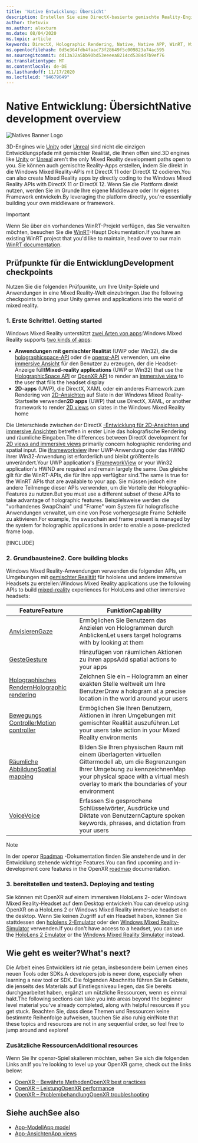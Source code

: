 ```yaml
---
title: 'Native Entwicklung: Übersicht'
description: Erstellen Sie eine DirectX-basierte gemischte Reality-Engine, indem Sie die Windows Mixed Reality-APIs direkt verwenden.
author: thetuvix
ms.author: alexturn
ms.date: 08/04/2020
ms.topic: article
keywords: DirectX, Holographic Rendering, Native, Native APP, WinRT, WinRT-APP, Plattform-APIs, benutzerdefiniertes Modul, Middleware, Mixed Reality-Headset, Windows Mixed Reality-Headset, Virtual Reality-Headset
ms.openlocfilehash: 0d5e364fdb4faac73f28649f5c009823a74ac595
ms.sourcegitcommit: dd13a32a5bb90bd53eeeea8214cd5384d7b9ef76
ms.translationtype: MT
ms.contentlocale: de-DE
ms.lasthandoff: 11/17/2020
ms.locfileid: "94679649"
---
```

# <a name="native-development-overview"></a><span data-ttu-id="4bdfc-104">Native Entwicklung: Übersicht</span><span class="sxs-lookup"><span data-stu-id="4bdfc-104">Native development overview</span></span>

![Natives Banner Logo](../images/native_logo_banner.png)

<span data-ttu-id="4bdfc-106">3D-Engines wie [Unity](../unity/unity-development-overview.md) oder [Unreal](../unreal/unreal-development-overview.md) sind nicht die einzigen Entwicklungspfade mit gemischter Realität, die Ihnen offen sind.</span><span class="sxs-lookup"><span data-stu-id="4bdfc-106">3D engines like [Unity](../unity/unity-development-overview.md) or [Unreal](../unreal/unreal-development-overview.md) aren't the only Mixed Reality development paths open to you.</span></span> <span data-ttu-id="4bdfc-107">Sie können auch gemischte Reality-Apps erstellen, indem Sie direkt in die Windows Mixed Reality-APIs mit DirectX 11 oder DirectX 12 codieren.</span><span class="sxs-lookup"><span data-stu-id="4bdfc-107">You can also create Mixed Reality apps by directly coding to the Windows Mixed Reality APIs with DirectX 11 or DirectX 12.</span></span> <span data-ttu-id="4bdfc-108">Wenn Sie die Plattform direkt nutzen, werden Sie im Grunde Ihre eigene Middleware oder Ihr eigenes Framework entwickeln.</span><span class="sxs-lookup"><span data-stu-id="4bdfc-108">By leveraging the platform directly, you're essentially building your own middleware or framework.</span></span> 

> [!IMPORTANT]
> <span data-ttu-id="4bdfc-109">Wenn Sie über ein vorhandenes WinRT-Projekt verfügen, das Sie verwalten möchten, besuchen Sie die [WinRT](creating-a-holographic-directx-project.md)-Haupt Dokumentation.</span><span class="sxs-lookup"><span data-stu-id="4bdfc-109">If you have an existing WinRT project that you'd like to maintain, head over to our main [WinRT documentation](creating-a-holographic-directx-project.md).</span></span> 

## <a name="development-checkpoints"></a><span data-ttu-id="4bdfc-110">Prüfpunkte für die Entwicklung</span><span class="sxs-lookup"><span data-stu-id="4bdfc-110">Development checkpoints</span></span>

<span data-ttu-id="4bdfc-111">Nutzen Sie die folgenden Prüfpunkte, um Ihre Unity-Spiele und Anwendungen in eine Mixed Reality-Welt einzubringen.</span><span class="sxs-lookup"><span data-stu-id="4bdfc-111">Use the following checkpoints to bring your Unity games and applications into the world of mixed reality.</span></span>

### <a name="1-getting-started"></a><span data-ttu-id="4bdfc-112">1. Erste Schritte</span><span class="sxs-lookup"><span data-stu-id="4bdfc-112">1. Getting started</span></span>

<span data-ttu-id="4bdfc-113">Windows Mixed Reality unterstützt [zwei Arten von apps](../../design/app-views.md):</span><span class="sxs-lookup"><span data-stu-id="4bdfc-113">Windows Mixed Reality supports [two kinds of apps](../../design/app-views.md):</span></span>
* <span data-ttu-id="4bdfc-114">**Anwendungen mit gemischter Realität** (UWP oder Win32), die die [holographicspace-API](getting-a-holographicspace.md) oder die [openxr-API](openxr.md) verwenden, um eine [immersive Ansicht](../../design/app-views.md) für den Benutzer zu erzeugen, der die Headset-Anzeige füllt</span><span class="sxs-lookup"><span data-stu-id="4bdfc-114">**Mixed-reality applications** (UWP or Win32) that use the [HolographicSpace API](getting-a-holographicspace.md) or [OpenXR API](openxr.md) to render an [immersive view](../../design/app-views.md) to the user that fills the headset display</span></span>
* <span data-ttu-id="4bdfc-115">**2D-apps** (UWP), die DirectX, XAML oder ein anderes Framework zum Rendering von [2D-Ansichten](../../design/app-views.md#2d-views) auf Slate in der Windows Mixed Reality-Startseite verwenden</span><span class="sxs-lookup"><span data-stu-id="4bdfc-115">**2D apps** (UWP) that use DirectX, XAML, or another framework to render [2D views](../../design/app-views.md#2d-views) on slates in the Windows Mixed Reality home</span></span>

<span data-ttu-id="4bdfc-116">Die Unterschiede zwischen der DirectX [-Entwicklung für 2D-Ansichten und immersive Ansichten](../../design/app-views.md) betreffen in erster Linie das holografische Rendering und räumliche Eingaben.</span><span class="sxs-lookup"><span data-stu-id="4bdfc-116">The differences between DirectX development for [2D views and immersive views](../../design/app-views.md) primarily concern holographic rendering and spatial input.</span></span> <span data-ttu-id="4bdfc-117">Die [iframeworkview](https://msdn.microsoft.com/library/windows/apps/windows.applicationmodel.core.iframeworkview.aspx) ihrer UWP-Anwendung oder das HWND ihrer Win32-Anwendung ist erforderlich und bleibt größtenteils unverändert.</span><span class="sxs-lookup"><span data-stu-id="4bdfc-117">Your UWP application's [IFrameworkView](https://msdn.microsoft.com/library/windows/apps/windows.applicationmodel.core.iframeworkview.aspx) or your Win32 application's HWND are required and remain largely the same.</span></span> <span data-ttu-id="4bdfc-118">Das gleiche gilt für die WinRT-APIs, die für Ihre app verfügbar sind.</span><span class="sxs-lookup"><span data-stu-id="4bdfc-118">The same is true for the WinRT APIs that are available to your app.</span></span> <span data-ttu-id="4bdfc-119">Sie müssen jedoch eine andere Teilmenge dieser APIs verwenden, um die Vorteile der Holographic-Features zu nutzen.</span><span class="sxs-lookup"><span data-stu-id="4bdfc-119">But you must use a different subset of these APIs to take advantage of holographic features.</span></span> <span data-ttu-id="4bdfc-120">Beispielsweise werden die "vorhandenes SwapChain" und "Frame" vom System für holografische Anwendungen verwaltet, um eine von Pose vorhergesagte Frame Schleife zu aktivieren.</span><span class="sxs-lookup"><span data-stu-id="4bdfc-120">For example, the swapchain and frame present is managed by the system for holographic applications in order to enable a pose-predicted frame loop.</span></span>

[!INCLUDE[](../includes/native-getting-started.md)]

### <a name="2-core-building-blocks"></a><span data-ttu-id="4bdfc-121">2. Grundbausteine</span><span class="sxs-lookup"><span data-stu-id="4bdfc-121">2. Core building blocks</span></span>

<span data-ttu-id="4bdfc-122">Windows Mixed Reality-Anwendungen verwenden die folgenden APIs, um Umgebungen mit [gemischter Realität](../../discover/mixed-reality.md) für hololens und andere immersive Headsets zu erstellen:</span><span class="sxs-lookup"><span data-stu-id="4bdfc-122">Windows Mixed Reality applications use the following APIs to build [mixed-reality](../../discover/mixed-reality.md) experiences for HoloLens and other immersive headsets:</span></span>

|  <span data-ttu-id="4bdfc-123">Feature</span><span class="sxs-lookup"><span data-stu-id="4bdfc-123">Feature</span></span>  |  <span data-ttu-id="4bdfc-124">Funktion</span><span class="sxs-lookup"><span data-stu-id="4bdfc-124">Capability</span></span>  |
| --- | --- |
| [<span data-ttu-id="4bdfc-125">Anvisieren</span><span class="sxs-lookup"><span data-stu-id="4bdfc-125">Gaze</span></span>](../../design/gaze-and-commit.md) | <span data-ttu-id="4bdfc-126">Ermöglichen Sie Benutzern das Anzielen von Hologrammen durch Anblicken</span><span class="sxs-lookup"><span data-stu-id="4bdfc-126">Let users target holograms with by looking at them</span></span> |
| [<span data-ttu-id="4bdfc-127">Geste</span><span class="sxs-lookup"><span data-stu-id="4bdfc-127">Gesture</span></span>](../../design/gaze-and-commit.md#composite-gestures) | <span data-ttu-id="4bdfc-128">Hinzufügen von räumlichen Aktionen zu ihren apps</span><span class="sxs-lookup"><span data-stu-id="4bdfc-128">Add spatial actions to your apps</span></span> |
| [<span data-ttu-id="4bdfc-129">Holographisches Rendern</span><span class="sxs-lookup"><span data-stu-id="4bdfc-129">Holographic rendering</span></span>](../platform-capabilities-and-apis/rendering.md) | <span data-ttu-id="4bdfc-130">Zeichnen Sie ein – Hologramm an einer exakten Stelle weltweit um Ihre Benutzer</span><span class="sxs-lookup"><span data-stu-id="4bdfc-130">Draw a hologram at a precise location in the world around your users</span></span> |
| [<span data-ttu-id="4bdfc-131">Bewegungs Controller</span><span class="sxs-lookup"><span data-stu-id="4bdfc-131">Motion controller</span></span>](../../design/motion-controllers.md) | <span data-ttu-id="4bdfc-132">Ermöglichen Sie Ihren Benutzern, Aktionen in ihren Umgebungen mit gemischter Realität auszuführen.</span><span class="sxs-lookup"><span data-stu-id="4bdfc-132">Let your users take action in your Mixed Reality environments</span></span> |
| [<span data-ttu-id="4bdfc-133">Räumliche Abbildung</span><span class="sxs-lookup"><span data-stu-id="4bdfc-133">Spatial mapping</span></span>](../../design/spatial-mapping.md) | <span data-ttu-id="4bdfc-134">Bilden Sie Ihren physischen Raum mit einem überlagerten virtuellen Gittermodell ab, um die Begrenzungen Ihrer Umgebung zu kennzeichnen</span><span class="sxs-lookup"><span data-stu-id="4bdfc-134">Map your physical space with a virtual mesh overlay to mark the boundaries of your environment</span></span> |
| [<span data-ttu-id="4bdfc-135">Voice</span><span class="sxs-lookup"><span data-stu-id="4bdfc-135">Voice</span></span>](../../design/voice-input.md) | <span data-ttu-id="4bdfc-136">Erfassen Sie gesprochene Schlüsselwörter, Ausdrücke und Diktate von Benutzern</span><span class="sxs-lookup"><span data-stu-id="4bdfc-136">Capture spoken keywords, phrases, and dictation from your users</span></span> |
 
> [!NOTE]
> <span data-ttu-id="4bdfc-137">In der openxr [Roadmap](openxr.md#roadmap) -Dokumentation finden Sie anstehende und in der Entwicklung stehende wichtige Features.</span><span class="sxs-lookup"><span data-stu-id="4bdfc-137">You can find upcoming and in-development core features in the OpenXR [roadmap](openxr.md#roadmap) documentation.</span></span>

### <a name="3-deploying-and-testing"></a><span data-ttu-id="4bdfc-138">3. bereitstellen und testen</span><span class="sxs-lookup"><span data-stu-id="4bdfc-138">3. Deploying and testing</span></span>

<span data-ttu-id="4bdfc-139">Sie können mit OpenXR auf einem immersiven HoloLens 2- oder Windows Mixed Reality-Headset auf dem Desktop entwickeln.</span><span class="sxs-lookup"><span data-stu-id="4bdfc-139">You can develop using OpenXR on a HoloLens 2 or Windows Mixed Reality immersive headset on the desktop.</span></span>  <span data-ttu-id="4bdfc-140">Wenn Sie keinen Zugriff auf ein Headset haben, können Sie stattdessen den [hololens 2-Emulator](../platform-capabilities-and-apis/using-the-hololens-emulator.md) oder den [Windows Mixed Reality-Simulator](../platform-capabilities-and-apis/using-the-windows-mixed-reality-simulator.md) verwenden.</span><span class="sxs-lookup"><span data-stu-id="4bdfc-140">If you don't have access to a headset, you can use the [HoloLens 2 Emulator](../platform-capabilities-and-apis/using-the-hololens-emulator.md) or the [Windows Mixed Reality Simulator](../platform-capabilities-and-apis/using-the-windows-mixed-reality-simulator.md) instead.</span></span>

## <a name="whats-next"></a><span data-ttu-id="4bdfc-141">Wie geht es weiter?</span><span class="sxs-lookup"><span data-stu-id="4bdfc-141">What's next?</span></span>

<span data-ttu-id="4bdfc-142">Die Arbeit eines Entwicklers ist nie getan, insbesondere beim Lernen eines neuen Tools oder SDKs.</span><span class="sxs-lookup"><span data-stu-id="4bdfc-142">A developers job is never done, especially when learning a new tool or SDK.</span></span> <span data-ttu-id="4bdfc-143">Die folgenden Abschnitte führen Sie in Gebiete, die jenseits des Materials auf Einstiegsniveau liegen, das Sie bereits durchgearbeitet haben, ergänzt um nützliche Ressourcen, wenn es einmal hakt.</span><span class="sxs-lookup"><span data-stu-id="4bdfc-143">The following sections can take you into areas beyond the beginner level material you've already completed, along with helpful resources if you get stuck.</span></span> <span data-ttu-id="4bdfc-144">Beachten Sie, dass diese Themen und Ressourcen keine bestimmte Reihenfolge aufweisen, tauchen Sie also ruhig ein!</span><span class="sxs-lookup"><span data-stu-id="4bdfc-144">Note that these topics and resources are not in any sequential order, so feel free to jump around and explore!</span></span>

### <a name="additional-resources"></a><span data-ttu-id="4bdfc-145">Zusätzliche Ressourcen</span><span class="sxs-lookup"><span data-stu-id="4bdfc-145">Additional resources</span></span>

<span data-ttu-id="4bdfc-146">Wenn Sie Ihr openxr-Spiel skalieren möchten, sehen Sie sich die folgenden Links an:</span><span class="sxs-lookup"><span data-stu-id="4bdfc-146">If you're looking to level up your OpenXR game, check out the links below:</span></span>

* [<span data-ttu-id="4bdfc-147">OpenXR – Bewährte Methoden</span><span class="sxs-lookup"><span data-stu-id="4bdfc-147">OpenXR best practices</span></span>](openxr-best-practices.md)
* [<span data-ttu-id="4bdfc-148">OpenXR – Leistung</span><span class="sxs-lookup"><span data-stu-id="4bdfc-148">OpenXR performance</span></span>](openxr-performance.md)
* [<span data-ttu-id="4bdfc-149">OpenXR – Problembehandlung</span><span class="sxs-lookup"><span data-stu-id="4bdfc-149">OpenXR troubleshooting</span></span>](openxr-troubleshooting.md)

## <a name="see-also"></a><span data-ttu-id="4bdfc-150">Siehe auch</span><span class="sxs-lookup"><span data-stu-id="4bdfc-150">See also</span></span>
* [<span data-ttu-id="4bdfc-151">App-Modell</span><span class="sxs-lookup"><span data-stu-id="4bdfc-151">App model</span></span>](../../design/app-model.md)
* [<span data-ttu-id="4bdfc-152">App-Ansichten</span><span class="sxs-lookup"><span data-stu-id="4bdfc-152">App views</span></span>](../../design/app-views.md)
